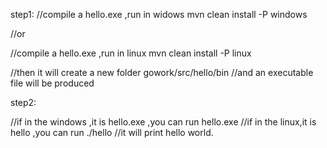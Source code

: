 step1: 
//compile a hello.exe ,run in widows
mvn clean install -P windows   

//or

//compile a hello.exe ,run in linux
mvn clean install -P linux      

//then it will create a new folder gowork/src/hello/bin 
//and an executable file will be produced

step2:

//if in the windows ,it is hello.exe ,you can run hello.exe 
//if in the linux,it is hello ,you can run ./hello
//it will print hello world.

